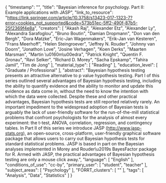 {
    "timestamp": "",
    "title": "Bayesian inference for psychology. Part II: Example applications with JASP",
    "link_to_resource": "https://link.springer.com/article/10.3758/s13423-017-1323-7?error=cookies_not_supported&code=573b51ec-5ff2-490f-87b5-25f2369f4e8a",
    "creators": [
        "Akash Raj",
        "Alexander Etz",
        "Alexander Ly",
        "Alexandra Sarafoglou",
        "Bruno Boutin",
        "Damian Dropmann",
        "Don van den Bergh",
        "Dora Matzke",
        "Eric-Jan Wagenmakers",
        "Erik-Jan van Kesteren",
        "Frans Meerhoff",
        "Helen Steingroever",
        "Jeffrey N. Rouder",
        "Johnny van Doorn",
        "Jonathon Love",
        "Josine Verhagen",
        "Koen Derks",
        "Maarten Marsman",
        "Martin \u0160m\u00edra",
        "Patrick Knight",
        "Quentin F. Gronau",
        "Ravi Selker",
        "Richard D. Morey",
        "Sacha Epskamp",
        "Tahira Jamil",
        "Tim de Jong"
    ],
    "material_type": [
        "Reading"
    ],
    "education_level": [
        "Graduate / Professional"
    ],
    "abstract": "Bayesian hypothesis testing presents an attractive alternative to p value hypothesis testing. Part I of this series outlined several advantages of Bayesian hypothesis testing, including the ability to quantify evidence and the ability to monitor and update this evidence as data come in, without the need to know the intention with which the data were collected. Despite these and other practical advantages, Bayesian hypothesis tests are still reported relatively rarely. An important impediment to the widespread adoption of Bayesian tests is arguably the lack of user-friendly software for the run-of-the-mill statistical problems that confront psychologists for the analysis of almost every experiment: the t-test, ANOVA, correlation, regression, and contingency tables. In Part II of this series we introduce JASP (http://www.jasp-stats.org), an open-source, cross-platform, user-friendly graphical software package that allows users to carry out Bayesian hypothesis tests for standard statistical problems. JASP is based in part on the Bayesian analyses implemented in Morey and Rouder\u2019s BayesFactor package for R. Armed with JASP, the practical advantages of Bayesian hypothesis testing are only a mouse click away.",
    "language": [
        "English"
    ],
    "conditions_of_use": "cc-by",
    "primary_user": [
        "student",
        "teacher"
    ],
    "subject_areas": [
        "Psychology"
    ],
    "FORRT_clusters": [
        ""
    ],
    "tags": [
        "Analysis",
        "Data",
        "Statistics"
    ]
}